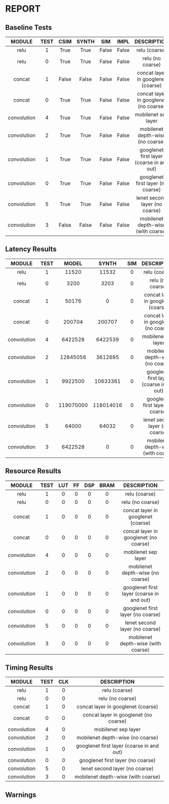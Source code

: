 # REPORT

## Baseline Tests

| MODULE | TEST | CSIM | SYNTH | SIM | IMPL | DESCRIPTION |
|:------:|:----:|:----:|:-----:|:---:|:----:|:-----------:|
| relu | 1 | True | True | False | False | relu (coarse) |
| relu | 0 | True | True | False | False | relu (no coarse) |
| concat | 1 | False | False | False | False | concat layer in googlenet (coarse) |
| concat | 0 | True | True | False | False | concat layer in googlenet (no coarse) |
| convolution | 4 | True | True | False | False | mobilenet sep layer |
| convolution | 2 | True | True | False | False | mobilenet depth-wise (no coarse) |
| convolution | 1 | True | True | False | False | googlenet first layer (coarse in and out) |
| convolution | 0 | True | True | False | False | googlenet first layer (no coarse) |
| convolution | 5 | True | True | False | False | lenet second layer (no coarse) |
| convolution | 3 | False | False | False | False | mobilenet depth-wise (with coarse) |



## Latency Results

| MODULE | TEST | MODEL | SYNTH | SIM | DESCRIPTION |
|:------:|:----:|:-----:|:-----:|:---:|:-----------:|
| relu | 1 | 11520 | 11532 | 0 |  relu (coarse) |
| relu | 0 | 3200 | 3203 | 0 |  relu (no coarse) |
| concat | 1 | 50176 | 0 | 0 |  concat layer in googlenet (coarse) |
| concat | 0 | 200704 | 200707 | 0 |  concat layer in googlenet (no coarse) |
| convolution | 4 | 6422528 | 6422539 | 0 |  mobilenet sep layer |
| convolution | 2 | 12845056 | 3612695 | 0 |  mobilenet depth-wise (no coarse) |
| convolution | 1 | 9922500 | 10633361 | 0 |  googlenet first layer (coarse in and out) |
| convolution | 0 | 119070000 | 118014016 | 0 |  googlenet first layer (no coarse) |
| convolution | 5 | 64000 | 64032 | 0 |  lenet second layer (no coarse) |
| convolution | 3 | 6422528 | 0 | 0 |  mobilenet depth-wise (with coarse) |



## Resource Results

| MODULE | TEST | LUT | FF | DSP | BRAM | DESCRIPTION |
|:------:|:----:|:---:|:--:|:---:|:----:|:-----------:|
| relu | 1 | 0 | 0 | 0 | 0 | relu (coarse) | 
| relu | 0 | 0 | 0 | 0 | 0 | relu (no coarse) | 
| concat | 1 | 0 | 0 | 0 | 0 | concat layer in googlenet (coarse) | 
| concat | 0 | 0 | 0 | 0 | 0 | concat layer in googlenet (no coarse) | 
| convolution | 4 | 0 | 0 | 0 | 0 | mobilenet sep layer | 
| convolution | 2 | 0 | 0 | 0 | 0 | mobilenet depth-wise (no coarse) | 
| convolution | 1 | 0 | 0 | 0 | 0 | googlenet first layer (coarse in and out) | 
| convolution | 0 | 0 | 0 | 0 | 0 | googlenet first layer (no coarse) | 
| convolution | 5 | 0 | 0 | 0 | 0 | lenet second layer (no coarse) | 
| convolution | 3 | 0 | 0 | 0 | 0 | mobilenet depth-wise (with coarse) | 


## Timing Results

| MODULE | TEST | CLK | DESCRIPTION |
|:------:|:----:|:---:|:-----------:|
| relu | 1 | 0 | relu (coarse) | 
| relu | 0 | 0 | relu (no coarse) | 
| concat | 1 | 0 | concat layer in googlenet (coarse) | 
| concat | 0 | 0 | concat layer in googlenet (no coarse) | 
| convolution | 4 | 0 | mobilenet sep layer | 
| convolution | 2 | 0 | mobilenet depth-wise (no coarse) | 
| convolution | 1 | 0 | googlenet first layer (coarse in and out) | 
| convolution | 0 | 0 | googlenet first layer (no coarse) | 
| convolution | 5 | 0 | lenet second layer (no coarse) | 
| convolution | 3 | 0 | mobilenet depth-wise (with coarse) | 


## Warnings



